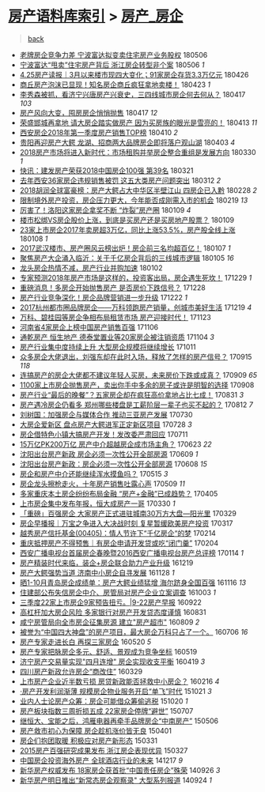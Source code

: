 [房产语料库索引](../../README.md)  > [房产_房企](房产_房企.md)
====
> [back](../README.md)

- [老牌房企竞争力差 宁波富达拟变卖住宅房产业务股权](http://jkwz.applinzi.com/ittc/7100144732598699025.html#%E8%80%81%E7%89%8C%E6%88%BF%E4%BC%81%E7%AB%9E%E4%BA%89%E5%8A%9B%E5%B7%AE+%E5%AE%81%E6%B3%A2%E5%AF%8C%E8%BE%BE%E6%8B%9F%E5%8F%98%E5%8D%96%E4%BD%8F%E5%AE%85%E6%88%BF%E4%BA%A7%E4%B8%9A%E5%8A%A1%E8%82%A1%E6%9D%83) 180506  
- [宁波富达“甩卖”住宅房产背后 浙江房企转型非个案](http://jkwz.applinzi.com/ittc/7100144729637520401.html#%E5%AE%81%E6%B3%A2%E5%AF%8C%E8%BE%BE%E2%80%9C%E7%94%A9%E5%8D%96%E2%80%9D%E4%BD%8F%E5%AE%85%E6%88%BF%E4%BA%A7%E8%83%8C%E5%90%8E+%E6%B5%99%E6%B1%9F%E6%88%BF%E4%BC%81%E8%BD%AC%E5%9E%8B%E9%9D%9E%E4%B8%AA%E6%A1%88) 180506 *1* 
- [4.25房产读报｜3月以来楼市现四大变化；91家房企存货3.3万亿元](http://jkwz.applinzi.com/ittc/7096250700046795787.html#4.25%E6%88%BF%E4%BA%A7%E8%AF%BB%E6%8A%A5%EF%BD%9C3%E6%9C%88%E4%BB%A5%E6%9D%A5%E6%A5%BC%E5%B8%82%E7%8E%B0%E5%9B%9B%E5%A4%A7%E5%8F%98%E5%8C%96%EF%BC%9B91%E5%AE%B6%E6%88%BF%E4%BC%81%E5%AD%98%E8%B4%A73.3%E4%B8%87%E4%BA%BF%E5%85%83) 180426  
- [商丘房产泡沫已显现！知名房企商丘疯狂拿地卖楼！](http://jkwz.applinzi.com/ittc/7095105434514097163.html#%E5%95%86%E4%B8%98%E6%88%BF%E4%BA%A7%E6%B3%A1%E6%B2%AB%E5%B7%B2%E6%98%BE%E7%8E%B0%EF%BC%81%E7%9F%A5%E5%90%8D%E6%88%BF%E4%BC%81%E5%95%86%E4%B8%98%E7%96%AF%E7%8B%82%E6%8B%BF%E5%9C%B0%E5%8D%96%E6%A5%BC%EF%BC%81) 180423 *1* 
- [李秀森被抓，看济宁兴唐房产兴衰史，三四线城市房企何去何从？](http://jkwz.applinzi.com/ittc/7093069086294803467.html#%E6%9D%8E%E7%A7%80%E6%A3%AE%E8%A2%AB%E6%8A%93%EF%BC%8C%E7%9C%8B%E6%B5%8E%E5%AE%81%E5%85%B4%E5%94%90%E6%88%BF%E4%BA%A7%E5%85%B4%E8%A1%B0%E5%8F%B2%EF%BC%8C%E4%B8%89%E5%9B%9B%E7%BA%BF%E5%9F%8E%E5%B8%82%E6%88%BF%E4%BC%81%E4%BD%95%E5%8E%BB%E4%BD%95%E4%BB%8E%EF%BC%9F) 180417 *103* 
- [房产风向大变，囤房房企悄悄抛售](http://jkwz.applinzi.com/ittc/7092887487414535184.html#%E6%88%BF%E4%BA%A7%E9%A3%8E%E5%90%91%E5%A4%A7%E5%8F%98%EF%BC%8C%E5%9B%A4%E6%88%BF%E6%88%BF%E4%BC%81%E6%82%84%E6%82%84%E6%8A%9B%E5%94%AE) 180417 *12* 
- [荣盛邯城再拿地 请大房企踏实做房产 因为买房族的眼光是雪亮的！](http://jkwz.applinzi.com/ittc/7091562270142497803.html#%E8%8D%A3%E7%9B%9B%E9%82%AF%E5%9F%8E%E5%86%8D%E6%8B%BF%E5%9C%B0+%E8%AF%B7%E5%A4%A7%E6%88%BF%E4%BC%81%E8%B8%8F%E5%AE%9E%E5%81%9A%E6%88%BF%E4%BA%A7+%E5%9B%A0%E4%B8%BA%E4%B9%B0%E6%88%BF%E6%97%8F%E7%9A%84%E7%9C%BC%E5%85%89%E6%98%AF%E9%9B%AA%E4%BA%AE%E7%9A%84%EF%BC%81) 180413 *11* 
- [西安房企2018年第一季度房产销售TOP榜](http://jkwz.applinzi.com/ittc/7090297750413640710.html#%E8%A5%BF%E5%AE%89%E6%88%BF%E4%BC%812018%E5%B9%B4%E7%AC%AC%E4%B8%80%E5%AD%A3%E5%BA%A6%E6%88%BF%E4%BA%A7%E9%94%80%E5%94%AETOP%E6%A6%9C) 180410 *2* 
- [贵阳再迎房产大鳄 龙湖、招商两大品牌房企即将落户观山湖](http://jkwz.applinzi.com/ittc/7087710122929554443.html#%E8%B4%B5%E9%98%B3%E5%86%8D%E8%BF%8E%E6%88%BF%E4%BA%A7%E5%A4%A7%E9%B3%84+%E9%BE%99%E6%B9%96%E3%80%81%E6%8B%9B%E5%95%86%E4%B8%A4%E5%A4%A7%E5%93%81%E7%89%8C%E6%88%BF%E4%BC%81%E5%8D%B3%E5%B0%86%E8%90%BD%E6%88%B7%E8%A7%82%E5%B1%B1%E6%B9%96) 180403 *4* 
- [2018房产市场将进入新时代：市场租购并举房企整合重组是发展方向](http://jkwz.applinzi.com/ittc/7086328226878325770.html#2018%E6%88%BF%E4%BA%A7%E5%B8%82%E5%9C%BA%E5%B0%86%E8%BF%9B%E5%85%A5%E6%96%B0%E6%97%B6%E4%BB%A3%EF%BC%9A%E5%B8%82%E5%9C%BA%E7%A7%9F%E8%B4%AD%E5%B9%B6%E4%B8%BE%E6%88%BF%E4%BC%81%E6%95%B4%E5%90%88%E9%87%8D%E7%BB%84%E6%98%AF%E5%8F%91%E5%B1%95%E6%96%B9%E5%90%91) 180330 *1* 
- [快讯：建发房产荣获2018中国房企100强 第39名](http://jkwz.applinzi.com/ittc/7082893885938598918.html#%E5%BF%AB%E8%AE%AF%EF%BC%9A%E5%BB%BA%E5%8F%91%E6%88%BF%E4%BA%A7%E8%8D%A3%E8%8E%B72018%E4%B8%AD%E5%9B%BD%E6%88%BF%E4%BC%81100%E5%BC%BA+%E7%AC%AC39%E5%90%8D) 180321  
- [去年西安36家房企违规销售被罚 这五大类房产问题突出](http://jkwz.applinzi.com/ittc/7079484613162697738.html#%E5%8E%BB%E5%B9%B4%E8%A5%BF%E5%AE%8936%E5%AE%B6%E6%88%BF%E4%BC%81%E8%BF%9D%E8%A7%84%E9%94%80%E5%94%AE%E8%A2%AB%E7%BD%9A+%E8%BF%99%E4%BA%94%E5%A4%A7%E7%B1%BB%E6%88%BF%E4%BA%A7%E9%97%AE%E9%A2%98%E7%AA%81%E5%87%BA) 180312 *2* 
- [2018胡润全球富豪榜：房产大鳄占大中华区半壁江山 四房企已入黔](http://jkwz.applinzi.com/ittc/7075175491416097798.html#2018%E8%83%A1%E6%B6%A6%E5%85%A8%E7%90%83%E5%AF%8C%E8%B1%AA%E6%A6%9C%EF%BC%9A%E6%88%BF%E4%BA%A7%E5%A4%A7%E9%B3%84%E5%8D%A0%E5%A4%A7%E4%B8%AD%E5%8D%8E%E5%8C%BA%E5%8D%8A%E5%A3%81%E6%B1%9F%E5%B1%B1+%E5%9B%9B%E6%88%BF%E4%BC%81%E5%B7%B2%E5%85%A5%E9%BB%94) 180228 *2* 
- [限制境外房产投资，房企压力更大，今年能否成刚需入市的机会](http://jkwz.applinzi.com/ittc/7071546095270626314.html#%E9%99%90%E5%88%B6%E5%A2%83%E5%A4%96%E6%88%BF%E4%BA%A7%E6%8A%95%E8%B5%84%EF%BC%8C%E6%88%BF%E4%BC%81%E5%8E%8B%E5%8A%9B%E6%9B%B4%E5%A4%A7%EF%BC%8C%E4%BB%8A%E5%B9%B4%E8%83%BD%E5%90%A6%E6%88%90%E5%88%9A%E9%9C%80%E5%85%A5%E5%B8%82%E7%9A%84%E6%9C%BA%E4%BC%9A) 180219 *13* 
- [厉害了！洛阳这家房企拿奖不断 “炸裂”房产圈](http://jkwz.applinzi.com/ittc/7056621508061824011.html#%E5%8E%89%E5%AE%B3%E4%BA%86%EF%BC%81%E6%B4%9B%E9%98%B3%E8%BF%99%E5%AE%B6%E6%88%BF%E4%BC%81%E6%8B%BF%E5%A5%96%E4%B8%8D%E6%96%AD+%E2%80%9C%E7%82%B8%E8%A3%82%E2%80%9D%E6%88%BF%E4%BA%A7%E5%9C%88) 180109 *4* 
- [楼市松绑VS房企股价上涨，到底是买房产还是买房地产股票？](http://jkwz.applinzi.com/ittc/7056575445208663056.html#%E6%A5%BC%E5%B8%82%E6%9D%BE%E7%BB%91VS%E6%88%BF%E4%BC%81%E8%82%A1%E4%BB%B7%E4%B8%8A%E6%B6%A8%EF%BC%8C%E5%88%B0%E5%BA%95%E6%98%AF%E4%B9%B0%E6%88%BF%E4%BA%A7%E8%BF%98%E6%98%AF%E4%B9%B0%E6%88%BF%E5%9C%B0%E4%BA%A7%E8%82%A1%E7%A5%A8%EF%BC%9F) 180109  
- [23家上市房企2017年卖房超3万亿，同比上涨53.5%，房产股全线上涨](http://jkwz.applinzi.com/ittc/7056234750518232081.html#23%E5%AE%B6%E4%B8%8A%E5%B8%82%E6%88%BF%E4%BC%812017%E5%B9%B4%E5%8D%96%E6%88%BF%E8%B6%853%E4%B8%87%E4%BA%BF%EF%BC%8C%E5%90%8C%E6%AF%94%E4%B8%8A%E6%B6%A853.5%25%EF%BC%8C%E6%88%BF%E4%BA%A7%E8%82%A1%E5%85%A8%E7%BA%BF%E4%B8%8A%E6%B6%A8) 180108 *1* 
- [2017武汉楼市、房产圈风云榜出炉！房企前三名均超百亿！](http://jkwz.applinzi.com/ittc/7055905730312274954.html#2017%E6%AD%A6%E6%B1%89%E6%A5%BC%E5%B8%82%E3%80%81%E6%88%BF%E4%BA%A7%E5%9C%88%E9%A3%8E%E4%BA%91%E6%A6%9C%E5%87%BA%E7%82%89%EF%BC%81%E6%88%BF%E4%BC%81%E5%89%8D%E4%B8%89%E5%90%8D%E5%9D%87%E8%B6%85%E7%99%BE%E4%BA%BF%EF%BC%81) 180107 *1* 
- [聚焦房产大企涌入临沂：关于千亿房企背后的三线城市逻辑](http://jkwz.applinzi.com/ittc/7055047929826378762.html#%E8%81%9A%E7%84%A6%E6%88%BF%E4%BA%A7%E5%A4%A7%E4%BC%81%E6%B6%8C%E5%85%A5%E4%B8%B4%E6%B2%82%EF%BC%9A%E5%85%B3%E4%BA%8E%E5%8D%83%E4%BA%BF%E6%88%BF%E4%BC%81%E8%83%8C%E5%90%8E%E7%9A%84%E4%B8%89%E7%BA%BF%E5%9F%8E%E5%B8%82%E9%80%BB%E8%BE%91) 180105 *16* 
- [龙头房企热情不减，房产行业并购加速](http://jkwz.applinzi.com/ittc/7053987053472056327.html#%E9%BE%99%E5%A4%B4%E6%88%BF%E4%BC%81%E7%83%AD%E6%83%85%E4%B8%8D%E5%87%8F%EF%BC%8C%E6%88%BF%E4%BA%A7%E8%A1%8C%E4%B8%9A%E5%B9%B6%E8%B4%AD%E5%8A%A0%E9%80%9F) 180102  
- [专家预测2018年房产市场是这样的，投资客出局，房企遇生死坎！](http://jkwz.applinzi.com/ittc/7052471484012823568.html#%E4%B8%93%E5%AE%B6%E9%A2%84%E6%B5%8B2018%E5%B9%B4%E6%88%BF%E4%BA%A7%E5%B8%82%E5%9C%BA%E6%98%AF%E8%BF%99%E6%A0%B7%E7%9A%84%EF%BC%8C%E6%8A%95%E8%B5%84%E5%AE%A2%E5%87%BA%E5%B1%80%EF%BC%8C%E6%88%BF%E4%BC%81%E9%81%87%E7%94%9F%E6%AD%BB%E5%9D%8E%EF%BC%81) 171229 *1* 
- [重磅消息！多房企开始抛售房产 是否房价下跌信号？](http://jkwz.applinzi.com/ittc/7052068057394971665.html#%E9%87%8D%E7%A3%85%E6%B6%88%E6%81%AF%EF%BC%81%E5%A4%9A%E6%88%BF%E4%BC%81%E5%BC%80%E5%A7%8B%E6%8A%9B%E5%94%AE%E6%88%BF%E4%BA%A7+%E6%98%AF%E5%90%A6%E6%88%BF%E4%BB%B7%E4%B8%8B%E8%B7%8C%E4%BF%A1%E5%8F%B7%EF%BC%9F) 171228  
- [房产行业竞争深化！房企品牌营销进一步升级](http://jkwz.applinzi.com/ittc/7049866173687006225.html#%E6%88%BF%E4%BA%A7%E8%A1%8C%E4%B8%9A%E7%AB%9E%E4%BA%89%E6%B7%B1%E5%8C%96%EF%BC%81%E6%88%BF%E4%BC%81%E5%93%81%E7%89%8C%E8%90%A5%E9%94%80%E8%BF%9B%E4%B8%80%E6%AD%A5%E5%8D%87%E7%BA%A7) 171222 *1* 
- [2017杭州都市圈品牌房企——万科领跑房产销量，创城市美好生活](http://jkwz.applinzi.com/ittc/7048777963556832273.html#2017%E6%9D%AD%E5%B7%9E%E9%83%BD%E5%B8%82%E5%9C%88%E5%93%81%E7%89%8C%E6%88%BF%E4%BC%81%E2%80%94%E2%80%94%E4%B8%87%E7%A7%91%E9%A2%86%E8%B7%91%E6%88%BF%E4%BA%A7%E9%94%80%E9%87%8F%EF%BC%8C%E5%88%9B%E5%9F%8E%E5%B8%82%E7%BE%8E%E5%A5%BD%E7%94%9F%E6%B4%BB) 171219 *4* 
- [万科、碧桂园等房企争相布局租赁市场 房产迎接时代！](http://jkwz.applinzi.com/ittc/7039194012890694672.html#%E4%B8%87%E7%A7%91%E3%80%81%E7%A2%A7%E6%A1%82%E5%9B%AD%E7%AD%89%E6%88%BF%E4%BC%81%E4%BA%89%E7%9B%B8%E5%B8%83%E5%B1%80%E7%A7%9F%E8%B5%81%E5%B8%82%E5%9C%BA+%E6%88%BF%E4%BA%A7%E8%BF%8E%E6%8E%A5%E6%97%B6%E4%BB%A3%EF%BC%81) 171123  
- [河南省4家房企上榜中国房产销售百强](http://jkwz.applinzi.com/ittc/7032723750179570704.html#%E6%B2%B3%E5%8D%97%E7%9C%814%E5%AE%B6%E6%88%BF%E4%BC%81%E4%B8%8A%E6%A6%9C%E4%B8%AD%E5%9B%BD%E6%88%BF%E4%BA%A7%E9%94%80%E5%94%AE%E7%99%BE%E5%BC%BA) 171106  
- [通乾房产 恒生地产 德泰堂置业等20家房企被注销资质](http://jkwz.applinzi.com/ittc/7032126207489999888.html#%E9%80%9A%E4%B9%BE%E6%88%BF%E4%BA%A7+%E6%81%92%E7%94%9F%E5%9C%B0%E4%BA%A7+%E5%BE%B7%E6%B3%B0%E5%A0%82%E7%BD%AE%E4%B8%9A%E7%AD%8920%E5%AE%B6%E6%88%BF%E4%BC%81%E8%A2%AB%E6%B3%A8%E9%94%80%E8%B5%84%E8%B4%A8) 171104 *3* 
- [房产行业集中度持续上升 大型房企规模将继续增长](http://jkwz.applinzi.com/ittc/7023104091377632273.html#%E6%88%BF%E4%BA%A7%E8%A1%8C%E4%B8%9A%E9%9B%86%E4%B8%AD%E5%BA%A6%E6%8C%81%E7%BB%AD%E4%B8%8A%E5%8D%87+%E5%A4%A7%E5%9E%8B%E6%88%BF%E4%BC%81%E8%A7%84%E6%A8%A1%E5%B0%86%E7%BB%A7%E7%BB%AD%E5%A2%9E%E9%95%BF) 171011  
- [众多房企大佬退出，刘强东却在此时入场，释放了怎样的房产信号？](http://jkwz.applinzi.com/ittc/7013468550004737040.html#%E4%BC%97%E5%A4%9A%E6%88%BF%E4%BC%81%E5%A4%A7%E4%BD%AC%E9%80%80%E5%87%BA%EF%BC%8C%E5%88%98%E5%BC%BA%E4%B8%9C%E5%8D%B4%E5%9C%A8%E6%AD%A4%E6%97%B6%E5%85%A5%E5%9C%BA%EF%BC%8C%E9%87%8A%E6%94%BE%E4%BA%86%E6%80%8E%E6%A0%B7%E7%9A%84%E6%88%BF%E4%BA%A7%E4%BF%A1%E5%8F%B7%EF%BC%9F) 170915 *118* 
- [连搞房产的房企大佬都不建议年轻人买房，未来房价下跌或成真？](http://jkwz.applinzi.com/ittc/7011233624383554576.html#%E8%BF%9E%E6%90%9E%E6%88%BF%E4%BA%A7%E7%9A%84%E6%88%BF%E4%BC%81%E5%A4%A7%E4%BD%AC%E9%83%BD%E4%B8%8D%E5%BB%BA%E8%AE%AE%E5%B9%B4%E8%BD%BB%E4%BA%BA%E4%B9%B0%E6%88%BF%EF%BC%8C%E6%9C%AA%E6%9D%A5%E6%88%BF%E4%BB%B7%E4%B8%8B%E8%B7%8C%E6%88%96%E6%88%90%E7%9C%9F%EF%BC%9F) 170909 *65* 
- [1100家上市房企抛售房产，卖出你手中多余的房子或许是明智的选择](http://jkwz.applinzi.com/ittc/7010949827960243217.html#1100%E5%AE%B6%E4%B8%8A%E5%B8%82%E6%88%BF%E4%BC%81%E6%8A%9B%E5%94%AE%E6%88%BF%E4%BA%A7%EF%BC%8C%E5%8D%96%E5%87%BA%E4%BD%A0%E6%89%8B%E4%B8%AD%E5%A4%9A%E4%BD%99%E7%9A%84%E6%88%BF%E5%AD%90%E6%88%96%E8%AE%B8%E6%98%AF%E6%98%8E%E6%99%BA%E7%9A%84%E9%80%89%E6%8B%A9) 170908  
- [房产行业“最后的晚餐”？五家房企却在疯狂高价拿地占比七成！](http://jkwz.applinzi.com/ittc/7008014376454587408.html#%E6%88%BF%E4%BA%A7%E8%A1%8C%E4%B8%9A%E2%80%9C%E6%9C%80%E5%90%8E%E7%9A%84%E6%99%9A%E9%A4%90%E2%80%9D%EF%BC%9F%E4%BA%94%E5%AE%B6%E6%88%BF%E4%BC%81%E5%8D%B4%E5%9C%A8%E7%96%AF%E7%8B%82%E9%AB%98%E4%BB%B7%E6%8B%BF%E5%9C%B0%E5%8D%A0%E6%AF%94%E4%B8%83%E6%88%90%EF%BC%81) 170831 *3* 
- [房产遇冷房企仍看多 郑州哪些楼盘是工薪阶层一辈子也买不起的？](http://jkwz.applinzi.com/ittc/7000883616257934352.html#%E6%88%BF%E4%BA%A7%E9%81%87%E5%86%B7%E6%88%BF%E4%BC%81%E4%BB%8D%E7%9C%8B%E5%A4%9A+%E9%83%91%E5%B7%9E%E5%93%AA%E4%BA%9B%E6%A5%BC%E7%9B%98%E6%98%AF%E5%B7%A5%E8%96%AA%E9%98%B6%E5%B1%82%E4%B8%80%E8%BE%88%E5%AD%90%E4%B9%9F%E4%B9%B0%E4%B8%8D%E8%B5%B7%E7%9A%84%EF%BC%9F) 170812 *7* 
- [刘树国：加强房企与媒体合作 推动三亚房产发展](http://jkwz.applinzi.com/ittc/6996125214021518352.html#%E5%88%98%E6%A0%91%E5%9B%BD%EF%BC%9A%E5%8A%A0%E5%BC%BA%E6%88%BF%E4%BC%81%E4%B8%8E%E5%AA%92%E4%BD%93%E5%90%88%E4%BD%9C+%E6%8E%A8%E5%8A%A8%E4%B8%89%E4%BA%9A%E6%88%BF%E4%BA%A7%E5%8F%91%E5%B1%95) 170730  
- [大房企爱新区 盘点房产大鳄进军正定新区项目](http://jkwz.applinzi.com/ittc/6995241467042595856.html#%E5%A4%A7%E6%88%BF%E4%BC%81%E7%88%B1%E6%96%B0%E5%8C%BA+%E7%9B%98%E7%82%B9%E6%88%BF%E4%BA%A7%E5%A4%A7%E9%B3%84%E8%BF%9B%E5%86%9B%E6%AD%A3%E5%AE%9A%E6%96%B0%E5%8C%BA%E9%A1%B9%E7%9B%AE) 170728 *3* 
- [房企借特色小镇大搞房产开发！发改委严肃回应](http://jkwz.applinzi.com/ittc/6989003957786379269.html#%E6%88%BF%E4%BC%81%E5%80%9F%E7%89%B9%E8%89%B2%E5%B0%8F%E9%95%87%E5%A4%A7%E6%90%9E%E6%88%BF%E4%BA%A7%E5%BC%80%E5%8F%91%EF%BC%81%E5%8F%91%E6%94%B9%E5%A7%94%E4%B8%A5%E8%82%83%E5%9B%9E%E5%BA%94) 170711  
- [15万亿PK200万亿 房产中介超越房企成市场主角？](http://jkwz.applinzi.com/ittc/6982348728764466180.html#15%E4%B8%87%E4%BA%BFPK200%E4%B8%87%E4%BA%BF+%E6%88%BF%E4%BA%A7%E4%B8%AD%E4%BB%8B%E8%B6%85%E8%B6%8A%E6%88%BF%E4%BC%81%E6%88%90%E5%B8%82%E5%9C%BA%E4%B8%BB%E8%A7%92%EF%BC%9F) 170623 *22* 
- [沈阳出台房产新政 房企必须一次性公开全部房源](http://jkwz.applinzi.com/ittc/6977114571562025989.html#%E6%B2%88%E9%98%B3%E5%87%BA%E5%8F%B0%E6%88%BF%E4%BA%A7%E6%96%B0%E6%94%BF+%E6%88%BF%E4%BC%81%E5%BF%85%E9%A1%BB%E4%B8%80%E6%AC%A1%E6%80%A7%E5%85%AC%E5%BC%80%E5%85%A8%E9%83%A8%E6%88%BF%E6%BA%90) 170609 *1* 
- [沈阳出台房产新政：房企必须一次性公开全部房源](http://jkwz.applinzi.com/ittc/6976872745861121029.html#%E6%B2%88%E9%98%B3%E5%87%BA%E5%8F%B0%E6%88%BF%E4%BA%A7%E6%96%B0%E6%94%BF%EF%BC%9A%E6%88%BF%E4%BC%81%E5%BF%85%E9%A1%BB%E4%B8%80%E6%AC%A1%E6%80%A7%E5%85%AC%E5%BC%80%E5%85%A8%E9%83%A8%E6%88%BF%E6%BA%90) 170608 *15* 
- [房企和房产中介还能继续浑水摸鱼吗？](http://jkwz.applinzi.com/ittc/6967968412494988292.html#%E6%88%BF%E4%BC%81%E5%92%8C%E6%88%BF%E4%BA%A7%E4%B8%AD%E4%BB%8B%E8%BF%98%E8%83%BD%E7%BB%A7%E7%BB%AD%E6%B5%91%E6%B0%B4%E6%91%B8%E9%B1%BC%E5%90%97%EF%BC%9F) 170515 *3* 
- [房企龙头擦枪走火，十年房产销售吐露心声](http://jkwz.applinzi.com/ittc/6965701867366515716.html#%E6%88%BF%E4%BC%81%E9%BE%99%E5%A4%B4%E6%93%A6%E6%9E%AA%E8%B5%B0%E7%81%AB%EF%BC%8C%E5%8D%81%E5%B9%B4%E6%88%BF%E4%BA%A7%E9%94%80%E5%94%AE%E5%90%90%E9%9C%B2%E5%BF%83%E5%A3%B0) 170509 *11* 
- [多家重庆本土房企纷纷布局金融 “房产+金融”已成趋势？](http://jkwz.applinzi.com/ittc/6953093181536224260.html#%E5%A4%9A%E5%AE%B6%E9%87%8D%E5%BA%86%E6%9C%AC%E5%9C%9F%E6%88%BF%E4%BC%81%E7%BA%B7%E7%BA%B7%E5%B8%83%E5%B1%80%E9%87%91%E8%9E%8D+%E2%80%9C%E6%88%BF%E4%BA%A7%2B%E9%87%91%E8%9E%8D%E2%80%9D%E5%B7%B2%E6%88%90%E8%B6%8B%E5%8A%BF%EF%BC%9F) 170405  
- [上市房企集中发布年报，恒大成房产一哥](http://jkwz.applinzi.com/ittc/6950777973128037380.html#%E4%B8%8A%E5%B8%82%E6%88%BF%E4%BC%81%E9%9B%86%E4%B8%AD%E5%8F%91%E5%B8%83%E5%B9%B4%E6%8A%A5%EF%BC%8C%E6%81%92%E5%A4%A7%E6%88%90%E6%88%BF%E4%BA%A7%E4%B8%80%E5%93%A5) 170330 *1* 
- [「重磅」百强房企 大家房产正式进驻城南30万方大盘—阳光里](http://jkwz.applinzi.com/ittc/6950492622807368708.html#%E3%80%8C%E9%87%8D%E7%A3%85%E3%80%8D%E7%99%BE%E5%BC%BA%E6%88%BF%E4%BC%81+%E5%A4%A7%E5%AE%B6%E6%88%BF%E4%BA%A7%E6%AD%A3%E5%BC%8F%E8%BF%9B%E9%A9%BB%E5%9F%8E%E5%8D%9730%E4%B8%87%E6%96%B9%E5%A4%A7%E7%9B%98%E2%80%94%E9%98%B3%E5%85%89%E9%87%8C) 170329  
- [房企早播报｜万宝之争进入大决战时刻 复星暂缓欧美房产投资](http://jkwz.applinzi.com/ittc/6945925729786266629.html#%E6%88%BF%E4%BC%81%E6%97%A9%E6%92%AD%E6%8A%A5%EF%BD%9C%E4%B8%87%E5%AE%9D%E4%B9%8B%E4%BA%89%E8%BF%9B%E5%85%A5%E5%A4%A7%E5%86%B3%E6%88%98%E6%97%B6%E5%88%BB+%E5%A4%8D%E6%98%9F%E6%9A%82%E7%BC%93%E6%AC%A7%E7%BE%8E%E6%88%BF%E4%BA%A7%E6%8A%95%E8%B5%84) 170317  
- [越秀房产信托基金(00405)：情人节许下“千亿房企“的梦](http://jkwz.applinzi.com/ittc/6934586844229665796.html#%E8%B6%8A%E7%A7%80%E6%88%BF%E4%BA%A7%E4%BF%A1%E6%89%98%E5%9F%BA%E9%87%91%2800405%29%EF%BC%9A%E6%83%85%E4%BA%BA%E8%8A%82%E8%AE%B8%E4%B8%8B%E2%80%9C%E5%8D%83%E4%BA%BF%E6%88%BF%E4%BC%81%E2%80%9C%E7%9A%84%E6%A2%A6) 170214  
- [重庆抵押房产不得预售｜有房企申请开发贷或吃“闭门羹”](http://jkwz.applinzi.com/ittc/6930914782197842948.html#%E9%87%8D%E5%BA%86%E6%8A%B5%E6%8A%BC%E6%88%BF%E4%BA%A7%E4%B8%8D%E5%BE%97%E9%A2%84%E5%94%AE%EF%BD%9C%E6%9C%89%E6%88%BF%E4%BC%81%E7%94%B3%E8%AF%B7%E5%BC%80%E5%8F%91%E8%B4%B7%E6%88%96%E5%90%83%E2%80%9C%E9%97%AD%E9%97%A8%E7%BE%B9%E2%80%9D) 170204  
- [西安广播电视台首届房企春晚暨2016西安广播电视台房产总评榜](http://jkwz.applinzi.com/ittc/6922919587028141060.html#%E8%A5%BF%E5%AE%89%E5%B9%BF%E6%92%AD%E7%94%B5%E8%A7%86%E5%8F%B0%E9%A6%96%E5%B1%8A%E6%88%BF%E4%BC%81%E6%98%A5%E6%99%9A%E6%9A%A82016%E8%A5%BF%E5%AE%89%E5%B9%BF%E6%92%AD%E7%94%B5%E8%A7%86%E5%8F%B0%E6%88%BF%E4%BA%A7%E6%80%BB%E8%AF%84%E6%A6%9C) 170114 *1* 
- [房产精装时代来临，装企+房企联合助力产业升级](http://jkwz.applinzi.com/ittc/6913323263400084485.html#%E6%88%BF%E4%BA%A7%E7%B2%BE%E8%A3%85%E6%97%B6%E4%BB%A3%E6%9D%A5%E4%B8%B4%EF%BC%8C%E8%A3%85%E4%BC%81%2B%E6%88%BF%E4%BC%81%E8%81%94%E5%90%88%E5%8A%A9%E5%8A%9B%E4%BA%A7%E4%B8%9A%E5%8D%87%E7%BA%A7) 161219  
- [房产大鳄强势当道 济南中小房企自寻发展](http://jkwz.applinzi.com/ittc/6905610022880281605.html#%E6%88%BF%E4%BA%A7%E5%A4%A7%E9%B3%84%E5%BC%BA%E5%8A%BF%E5%BD%93%E9%81%93+%E6%B5%8E%E5%8D%97%E4%B8%AD%E5%B0%8F%E6%88%BF%E4%BC%81%E8%87%AA%E5%AF%BB%E5%8F%91%E5%B1%95) 161128 *1* 
- [晒1-10月青岛房企成绩单：房产大鳄业绩猛增 海尔跻身全国百强](http://jkwz.applinzi.com/ittc/6900989131273798661.html#%E6%99%921-10%E6%9C%88%E9%9D%92%E5%B2%9B%E6%88%BF%E4%BC%81%E6%88%90%E7%BB%A9%E5%8D%95%EF%BC%9A%E6%88%BF%E4%BA%A7%E5%A4%A7%E9%B3%84%E4%B8%9A%E7%BB%A9%E7%8C%9B%E5%A2%9E+%E6%B5%B7%E5%B0%94%E8%B7%BB%E8%BA%AB%E5%85%A8%E5%9B%BD%E7%99%BE%E5%BC%BA) 161116 *13* 
- [住建部公布失信房企中介、房管局对房产企业立案调查](http://jkwz.applinzi.com/ittc/6884826285456491525.html#%E4%BD%8F%E5%BB%BA%E9%83%A8%E5%85%AC%E5%B8%83%E5%A4%B1%E4%BF%A1%E6%88%BF%E4%BC%81%E4%B8%AD%E4%BB%8B%E3%80%81%E6%88%BF%E7%AE%A1%E5%B1%80%E5%AF%B9%E6%88%BF%E4%BA%A7%E4%BC%81%E4%B8%9A%E7%AB%8B%E6%A1%88%E8%B0%83%E6%9F%A5) 161003 *1* 
- [三季度22家上市房企9家预告扭亏。|9-22房产早报](http://jkwz.applinzi.com/ittc/6880595832214127620.html#%E4%B8%89%E5%AD%A3%E5%BA%A622%E5%AE%B6%E4%B8%8A%E5%B8%82%E6%88%BF%E4%BC%819%E5%AE%B6%E9%A2%84%E5%91%8A%E6%89%AD%E4%BA%8F%E3%80%82%7C9-22%E6%88%BF%E4%BA%A7%E6%97%A9%E6%8A%A5) 160922  
- [高杠杆加大房企风险 多家银行对房产开发贷态度谨慎](http://jkwz.applinzi.com/ittc/6872418899550798852.html#%E9%AB%98%E6%9D%A0%E6%9D%86%E5%8A%A0%E5%A4%A7%E6%88%BF%E4%BC%81%E9%A3%8E%E9%99%A9+%E5%A4%9A%E5%AE%B6%E9%93%B6%E8%A1%8C%E5%AF%B9%E6%88%BF%E4%BA%A7%E5%BC%80%E5%8F%91%E8%B4%B7%E6%80%81%E5%BA%A6%E8%B0%A8%E6%85%8E) 160831  
- [咸宁房管局向全市房企征集房源 建立&quot;房产超市&quot;](http://jkwz.applinzi.com/ittc/6864493789628072965.html#%E5%92%B8%E5%AE%81%E6%88%BF%E7%AE%A1%E5%B1%80%E5%90%91%E5%85%A8%E5%B8%82%E6%88%BF%E4%BC%81%E5%BE%81%E9%9B%86%E6%88%BF%E6%BA%90+%E5%BB%BA%E7%AB%8B%26quot%3B%E6%88%BF%E4%BA%A7%E8%B6%85%E5%B8%82%26quot%3B) 160809 *2* 
- [被誉为“中国四大神盘”的房产项目，最大房企万科只占了一个。](http://jkwz.applinzi.com/ittc/6851456514128348164.html#%E8%A2%AB%E8%AA%89%E4%B8%BA%E2%80%9C%E4%B8%AD%E5%9B%BD%E5%9B%9B%E5%A4%A7%E7%A5%9E%E7%9B%98%E2%80%9D%E7%9A%84%E6%88%BF%E4%BA%A7%E9%A1%B9%E7%9B%AE%EF%BC%8C%E6%9C%80%E5%A4%A7%E6%88%BF%E4%BC%81%E4%B8%87%E7%A7%91%E5%8F%AA%E5%8D%A0%E4%BA%86%E4%B8%80%E4%B8%AA%E3%80%82) 160706 *16* 
- [房产专家走进长白 再探三家房企](http://jkwz.applinzi.com/ittc/6834378568788083717.html#%E6%88%BF%E4%BA%A7%E4%B8%93%E5%AE%B6%E8%B5%B0%E8%BF%9B%E9%95%BF%E7%99%BD+%E5%86%8D%E6%8E%A2%E4%B8%89%E5%AE%B6%E6%88%BF%E4%BC%81) 160520 *5* 
- [房产专家把脉房企多元、舒适、景观成为竞争坐标](http://jkwz.applinzi.com/ittc/6833995499837064196.html#%E6%88%BF%E4%BA%A7%E4%B8%93%E5%AE%B6%E6%8A%8A%E8%84%89%E6%88%BF%E4%BC%81%E5%A4%9A%E5%85%83%E3%80%81%E8%88%92%E9%80%82%E3%80%81%E6%99%AF%E8%A7%82%E6%88%90%E4%B8%BA%E7%AB%9E%E4%BA%89%E5%9D%90%E6%A0%87) 160519  
- [济宁房产交易量实现&quot;四月连增&quot; 房企实现收支平衡](http://jkwz.applinzi.com/ittc/6822723725967229957.html#%E6%B5%8E%E5%AE%81%E6%88%BF%E4%BA%A7%E4%BA%A4%E6%98%93%E9%87%8F%E5%AE%9E%E7%8E%B0%26quot%3B%E5%9B%9B%E6%9C%88%E8%BF%9E%E5%A2%9E%26quot%3B+%E6%88%BF%E4%BC%81%E5%AE%9E%E7%8E%B0%E6%94%B6%E6%94%AF%E5%B9%B3%E8%A1%A1) 160419 *3* 
- [四川房产新政允许房企“商改住”](http://jkwz.applinzi.com/ittc/6814814595344499716.html#%E5%9B%9B%E5%B7%9D%E6%88%BF%E4%BA%A7%E6%96%B0%E6%94%BF%E5%85%81%E8%AE%B8%E6%88%BF%E4%BC%81%E2%80%9C%E5%95%86%E6%94%B9%E4%BD%8F%E2%80%9D) 160329  
- [上市房产企业近半数亏损 房贷新政能否拯救中小房企？](http://jkwz.applinzi.com/ittc/6799467472059106308.html#%E4%B8%8A%E5%B8%82%E6%88%BF%E4%BA%A7%E4%BC%81%E4%B8%9A%E8%BF%91%E5%8D%8A%E6%95%B0%E4%BA%8F%E6%8D%9F+%E6%88%BF%E8%B4%B7%E6%96%B0%E6%94%BF%E8%83%BD%E5%90%A6%E6%8B%AF%E6%95%91%E4%B8%AD%E5%B0%8F%E6%88%BF%E4%BC%81%EF%BC%9F) 160216 *4* 
- [·房产开发利润渐薄 规模房企物业服务开启“单飞”时代](http://jkwz.applinzi.com/ittc/6755555834152387588.html#%C2%B7%E6%88%BF%E4%BA%A7%E5%BC%80%E5%8F%91%E5%88%A9%E6%B6%A6%E6%B8%90%E8%96%84+%E8%A7%84%E6%A8%A1%E6%88%BF%E4%BC%81%E7%89%A9%E4%B8%9A%E6%9C%8D%E5%8A%A1%E5%BC%80%E5%90%AF%E2%80%9C%E5%8D%95%E9%A3%9E%E2%80%9D%E6%97%B6%E4%BB%A3) 151021 *3* 
- [业内人士论房产众筹：房企可能借众筹偷逃税](http://jkwz.applinzi.com/ittc/6755178190562329605.html#%E4%B8%9A%E5%86%85%E4%BA%BA%E5%A3%AB%E8%AE%BA%E6%88%BF%E4%BA%A7%E4%BC%97%E7%AD%B9%EF%BC%9A%E6%88%BF%E4%BC%81%E5%8F%AF%E8%83%BD%E5%80%9F%E4%BC%97%E7%AD%B9%E5%81%B7%E9%80%83%E7%A8%8E) 151020 *1* 
- [房产板块指数三周折损五成 22家房企停牌“避世”](http://jkwz.applinzi.com/ittc/547650611427486648.html#%E6%88%BF%E4%BA%A7%E6%9D%BF%E5%9D%97%E6%8C%87%E6%95%B0%E4%B8%89%E5%91%A8%E6%8A%98%E6%8D%9F%E4%BA%94%E6%88%90+22%E5%AE%B6%E6%88%BF%E4%BC%81%E5%81%9C%E7%89%8C%E2%80%9C%E9%81%BF%E4%B8%96%E2%80%9D) 150707  
- [继恒大、宝能之后，鸿雁电器再牵手品牌房企“中南房产”](http://jkwz.applinzi.com/ittc/547650611409133065.html#%E7%BB%A7%E6%81%92%E5%A4%A7%E3%80%81%E5%AE%9D%E8%83%BD%E4%B9%8B%E5%90%8E%EF%BC%8C%E9%B8%BF%E9%9B%81%E7%94%B5%E5%99%A8%E5%86%8D%E7%89%B5%E6%89%8B%E5%93%81%E7%89%8C%E6%88%BF%E4%BC%81%E2%80%9C%E4%B8%AD%E5%8D%97%E6%88%BF%E4%BA%A7%E2%80%9D) 150506  
- [房产救市初心为保障 房企趁机涨价皆无良](http://jkwz.applinzi.com/ittc/547650611403120307.html#%E6%88%BF%E4%BA%A7%E6%95%91%E5%B8%82%E5%88%9D%E5%BF%83%E4%B8%BA%E4%BF%9D%E9%9A%9C+%E6%88%BF%E4%BC%81%E8%B6%81%E6%9C%BA%E6%B6%A8%E4%BB%B7%E7%9A%86%E6%97%A0%E8%89%AF) 150401  
- [房企们抱团取暖 积极应对房产新形态](http://jkwz.applinzi.com/ittc/547650611397636710.html#%E6%88%BF%E4%BC%81%E4%BB%AC%E6%8A%B1%E5%9B%A2%E5%8F%96%E6%9A%96+%E7%A7%AF%E6%9E%81%E5%BA%94%E5%AF%B9%E6%88%BF%E4%BA%A7%E6%96%B0%E5%BD%A2%E6%80%81) 150331  
- [2015房产百强研究成果发布 浙江房企表现优异](http://jkwz.applinzi.com/ittc/547650611401855094.html#2015%E6%88%BF%E4%BA%A7%E7%99%BE%E5%BC%BA%E7%A0%94%E7%A9%B6%E6%88%90%E6%9E%9C%E5%8F%91%E5%B8%83+%E6%B5%99%E6%B1%9F%E6%88%BF%E4%BC%81%E8%A1%A8%E7%8E%B0%E4%BC%98%E5%BC%82) 150327  
- [中国房企投资海外房产 全球酒店行业的未来](http://jkwz.applinzi.com/ittc/547650611383038658.html#%E4%B8%AD%E5%9B%BD%E6%88%BF%E4%BC%81%E6%8A%95%E8%B5%84%E6%B5%B7%E5%A4%96%E6%88%BF%E4%BA%A7+%E5%85%A8%E7%90%83%E9%85%92%E5%BA%97%E8%A1%8C%E4%B8%9A%E7%9A%84%E6%9C%AA%E6%9D%A5) 141217 *9* 
- [新华房产权威发布 18家房企获首批“中国责任房企”殊荣](http://jkwz.applinzi.com/ittc/547650611374507197.html#%E6%96%B0%E5%8D%8E%E6%88%BF%E4%BA%A7%E6%9D%83%E5%A8%81%E5%8F%91%E5%B8%83+18%E5%AE%B6%E6%88%BF%E4%BC%81%E8%8E%B7%E9%A6%96%E6%89%B9%E2%80%9C%E4%B8%AD%E5%9B%BD%E8%B4%A3%E4%BB%BB%E6%88%BF%E4%BC%81%E2%80%9D%E6%AE%8A%E8%8D%A3) 140926 *3* 
- [新华房产明日推出“新常态房企观察录&quot; 大型系列报道](http://jkwz.applinzi.com/ittc/547650611376325519.html#%E6%96%B0%E5%8D%8E%E6%88%BF%E4%BA%A7%E6%98%8E%E6%97%A5%E6%8E%A8%E5%87%BA%E2%80%9C%E6%96%B0%E5%B8%B8%E6%80%81%E6%88%BF%E4%BC%81%E8%A7%82%E5%AF%9F%E5%BD%95%26quot%3B+%E5%A4%A7%E5%9E%8B%E7%B3%BB%E5%88%97%E6%8A%A5%E9%81%93) 140924 *1* 
